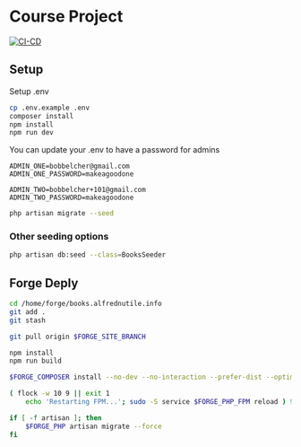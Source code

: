 # Course Project


[![CI-CD](https://github.com/alnutile/course-zero-to-production/actions/workflows/ci-cd.yml/badge.svg)](https://github.com/alnutile/course-zero-to-production/actions/workflows/ci-cd.yml)




## Setup
Setup .env

```bash 
cp .env.example .env
composer install
npm install
npm run dev
```

You can update your .env to have a password for admins

```env
ADMIN_ONE=bobbelcher@gmail.com
ADMIN_ONE_PASSWORD=makeagoodone

ADMIN_TWO=bobbelcher+101@gmail.com
ADMIN_TWO_PASSWORD=makeagoodone 
```

```bash 
php artisan migrate --seed
```

### Other seeding options

```bash 
php artisan db:seed --class=BooksSeeder
```


## Forge Deply

```bash 
cd /home/forge/books.alfrednutile.info
git add .
git stash

git pull origin $FORGE_SITE_BRANCH

npm install 
npm run build

$FORGE_COMPOSER install --no-dev --no-interaction --prefer-dist --optimize-autoloader

( flock -w 10 9 || exit 1
    echo 'Restarting FPM...'; sudo -S service $FORGE_PHP_FPM reload ) 9>/tmp/fpmlock

if [ -f artisan ]; then
    $FORGE_PHP artisan migrate --force
fi

```
